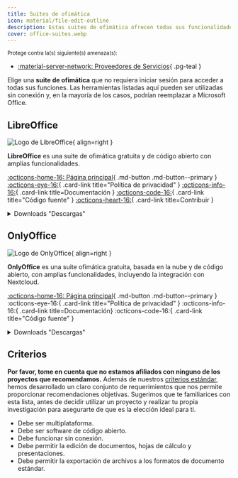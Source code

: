 ```yaml
---
title: Suites de ofimática
icon: material/file-edit-outline
description: Estas suites de ofimática ofrecen todas sus funcionalidades sin una cuenta y pueden ser utilizadas sin conexión.
cover: office-suites.webp
---
```


<small>Protege contra la(s) siguiente(s) amenaza(s):</small>

- [:material-server-network: Proveedores de Servicios](basics/common-threats.md#privacy-from-service-providers){ .pg-teal }

Elige una **suite de ofimática** que no requiera iniciar sesión para acceder a todas sus funciones. Las herramientas listadas aquí pueden ser utilizadas sin conexión y, en la mayoría de los casos, podrían reemplazar a Microsoft Office.

## LibreOffice

<div class="admonition recommendation" markdown>

![Logo de LibreOffice](assets/img/office-suites/libreoffice.svg){ align=right }

**LibreOffice** es una suite de ofimática gratuita y de código abierto con amplias funcionalidades.

[:octicons-home-16: Página principal](https://libreoffice.org){ .md-button .md-button--primary }
[:octicons-eye-16:](https://libreoffice.org/about-us/privacy/privacy-policy-en){ .card-link title="Política de privacidad" }
[:octicons-info-16:](https://documentation.libreoffice.org/en/english-documentation){ .card-link title=Documentación }
[:octicons-code-16:](https://libreoffice.org/about-us/source-code){ .card-link title="Código fuente" }
[:octicons-heart-16:](https://libreoffice.org/donate){ .card-link title=Contribuir }

<details class="downloads" markdown>
<summary>Downloads "Descargas"</summary>

- [:simple-googleplay: Google Play](https://libreoffice.org/download/android-and-ios)
- [:simple-appstore: App Store](https://libreoffice.org/download/android-and-ios)
- [:fontawesome-brands-windows: Windows](https://libreoffice.org/download/download)
- [:simple-apple: macOS](https://libreoffice.org/download/download)
- [:simple-linux: Linux](https://libreoffice.org/download/download)
- [:simple-flathub: Flathub](https://flathub.org/apps/details/org.libreoffice.LibreOffice)

</details>

</div>

## OnlyOffice

<div class="admonition recommendation" markdown>

![Logo de OnlyOffice](assets/img/office-suites/onlyoffice.svg){ align=right }

**OnlyOffice** es una suite ofimática gratuita, basada en la nube y de código abierto, con amplias funcionalidades, incluyendo la integración con Nextcloud.

[:octicons-home-16: Página principal](https://onlyoffice.com){ .md-button .md-button--primary }
:octicons-eye-16:{ .card-link title="Política de privacidad" }
:octicons-info-16:{ .card-link title=Documentación}
:octicons-code-16:{ .card-link title="Código fuente" }

<details class="downloads" markdown>
<summary>Downloads "Descargas"</summary>

- [:simple-googleplay: Google Play](https://play.google.com/store/apps/details?id=com.onlyoffice.documents)
- [:simple-appstore: App Store](https://apps.apple.com/app/id944896972)
- [:fontawesome-brands-windows: Windows](https://onlyoffice.com/download-desktop.aspx)
- [:simple-apple: macOS](https://onlyoffice.com/download-desktop.aspx)
- [:simple-linux: Linux](https://onlyoffice.com/download-desktop.aspx)
- [:simple-flathub: Flathub](https://flathub.org/apps/details/org.onlyoffice.desktopeditors)

</details>

</div>

## Criterios

**Por favor, tome en cuenta que no estamos afiliados con ninguno de los proyectos que recomendamos.** Además de nuestros [criterios estándar](about/criteria.md), hemos desarrollado un claro conjunto de requerimientos que nos permite proporcionar recomendaciones objetivas. Sugerimos que te familiarices con esta lista, antes de decidir utilizar un proyecto y realizar tu propia investigación para asegurarte de que es la elección ideal para ti.

- Debe ser multiplataforma.
- Debe ser software de código abierto.
- Debe funcionar sin conexión.
- Debe permitir la edición de documentos, hojas de cálculo y presentaciones.
- Debe permitir la exportación de archivos a los formatos de documento estándar.
